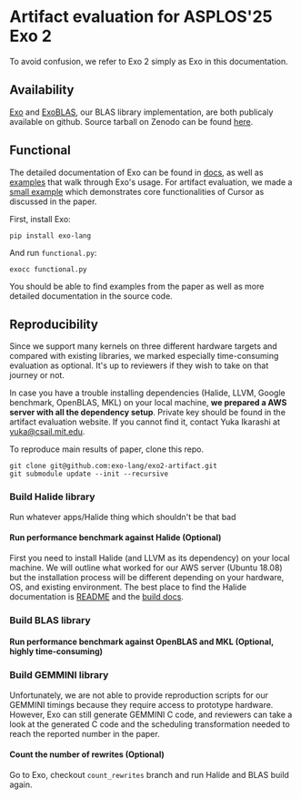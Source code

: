 # Artifact evaluation for ASPLOS'25 Exo 2

To avoid confusion, we refer to Exo 2 simply as Exo in this documentation.

## Availability

[Exo](https://github.com/exo-lang/exo) and [ExoBLAS](https://github.com/exo-lang/ExoBLAS), our BLAS library implementation, are both publicaly available on github.
Source tarball on Zenodo can be found [here](...).

## Functional

The detailed documentation of Exo can be found in [docs](https://github.com/exo-lang/exo/tree/main/docs), as well as [examples](https://github.com/exo-lang/exo/tree/main/examples) that walk through Exo's usage.
For artifact evaluation, we made a [small example](functional.py) which demonstrates core functionalities of Cursor as discussed in the paper.

First, install Exo:
```
pip install exo-lang
```

And run `functional.py`:
```
exocc functional.py
```

You should be able to find examples from the paper as well as more detailed documentation in the source code.


## Reproducibility

Since we support many kernels on three different hardware targets and compared with existing libraries, we marked especially time-consuming evaluation as optional. It's up to reviewers if they wish to take on that journey or not.

In case you have a trouble installing dependencies (Halide, LLVM, Google benchmark, OpenBLAS, MKL) on your local machine, **we prepared a AWS server with all the dependency setup**. Private key should be found in the artifact evaluation website. If you cannot find it, contact Yuka Ikarashi at [yuka@csail.mit.edu](mailto:yuka@csail.mit.edu).

To reproduce main results of paper, clone this repo.
```
git clone git@github.com:exo-lang/exo2-artifact.git
git submodule update --init --recursive
```

### Build Halide library

Run whatever apps/Halide thing which shouldn't be that bad

#### Run performance benchmark against Halide (Optional)

First you need to install Halide (and LLVM as its dependency) on your local machine.
We will outline what worked for our AWS server (Ubuntu 18.08) but the installation process will be different depending on your hardware, OS, and existing environment.
The best place to find the Halide documentation is [README](https://github.com/halide/Halide) and the [build docs](https://github.com/halide/Halide/blob/main/doc/BuildingHalideWithCMake.md).



### Build BLAS library


#### Run performance benchmark against OpenBLAS and MKL (Optional, highly time-consuming)


### Build GEMMINI library
Unfortunately, we are not able to provide reproduction scripts for our GEMMINI timings because they require access to prototype hardware. However, Exo can still generate GEMMINI C code, and reviewers can take a look at the generated C code and the scheduling transformation needed to reach the reported number in the paper.


#### Count the number of rewrites (Optional)

Go to Exo, checkout `count_rewrites` branch and run Halide and BLAS build again.


